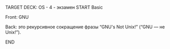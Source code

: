 TARGET DECK: OS - 4 - экзамен
START
Basic

Front: GNU  

Back: это рекурсивное сокращение фразы “GNU's Not Unix!” (“GNU — не Unix!”).
<!--ID: 1663488761286-->
END 
